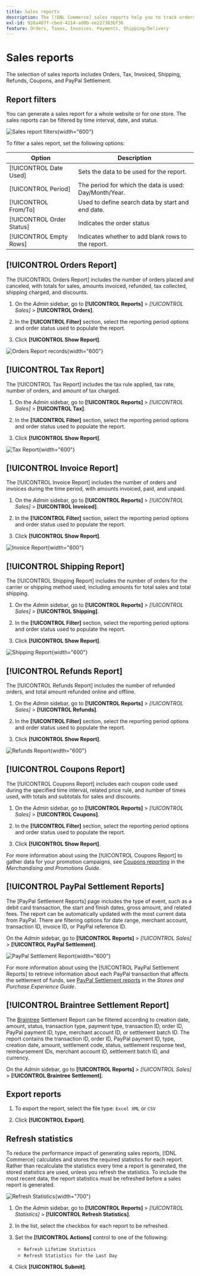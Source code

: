 ```yaml
---
title: Sales reports
description: The [!DNL Commerce] sales reports help you to track orders, taxes, invoices, shipping, refunds, coupons, and PayPal settlement.
exl-id: 928a407f-cbed-4114-ad0b-ee227383bf36
feature: Orders, Taxes, Invoices, Payments, Shipping/Delivery
---
```

# Sales reports

The selection of sales reports includes Orders, Tax, Invoiced, Shipping, Refunds, Coupons, and PayPal Settlement.

## Report filters

You can generate a sales report for a whole website or for one store. The sales reports can be filtered by time interval, date, and status.

![Sales report filters](./assets/tax-report.png){width="600"}  

To filter a sales report, set the following options:

| Option | Description |
|--- |--- |
|[!UICONTROL Date Used]|Sets the data to be used for the report.|
|[!UICONTROL Period]|The period for which the data is used: Day/Month/Year.|
|[!UICONTROL From/To]|Used to define search data by start and end date.|
|[!UICONTROL Order Status]|Indicates the order status|
|[!UICONTROL Empty Rows]|Indicates whether to add blank rows to the report.|

## [!UICONTROL Orders Report]

The [!UICONTROL Orders Report] includes the number of orders placed and canceled, with totals for sales, amounts invoiced, refunded, tax collected, shipping charged, and discounts.

1. On the _Admin_ sidebar, go to **[!UICONTROL Reports]** > _[!UICONTROL Sales]_ > **[!UICONTROL Orders]**.

1. In the **[!UICONTROL Filter]** section, select the reporting period options and order status used to populate the report.

1. Click **[!UICONTROL Show Report]**.

![Orders Report records](./assets/order-report-records.png){width="600"}

## [!UICONTROL Tax Report]

The [!UICONTROL Tax Report] includes the tax rule applied, tax rate, number of orders, and amount of tax charged.

1. On the _Admin_ sidebar, go to **[!UICONTROL Reports]** > _[!UICONTROL Sales]_ > **[!UICONTROL Tax]**.

1. In the **[!UICONTROL Filter]** section, select the reporting period options and order status used to populate the report.


1. Click **[!UICONTROL Show Report]**.

![Tax Report](./assets/tax-report-records.png){width="600"} 

## [!UICONTROL Invoice Report]

The [!UICONTROL Invoice Report] includes the number of orders and invoices during the time period, with amounts invoiced, paid, and unpaid.

1. On the _Admin_ sidebar, go to **[!UICONTROL Reports]** > _[!UICONTROL Sales]_ > **[!UICONTROL Invoiced]**.

1. In the **[!UICONTROL Filter]** section, select the reporting period options and order status used to populate the report.

1. Click **[!UICONTROL Show Report]**.

![Invoice Report](./assets/sales-invoiced.png){width="600"} 

## [!UICONTROL Shipping Report]

The [!UICONTROL Shipping Report] includes the number of orders for the carrier or shipping method used, including amounts for total sales and total shipping.

1. On the _Admin_ sidebar, go to **[!UICONTROL Reports]** > _[!UICONTROL Sales]_ > **[!UICONTROL Shipping]**.

1. In the **[!UICONTROL Filter]** section, select the reporting period options and order status used to populate the report.

1. Click **[!UICONTROL Show Report]**.

![Shipping Report](./assets/shipping.png){width="600"}

## [!UICONTROL Refunds Report]

The [!UICONTROL Refunds Report] includes the number of refunded orders, and total amount refunded online and offline.

1. On the _Admin_ sidebar, go to **[!UICONTROL Reports]** > _[!UICONTROL Sales]_ > **[!UICONTROL Refunds]**.

1. In the **[!UICONTROL Filter]** section, select the reporting period options and order status used to populate the report.

1. Click **[!UICONTROL Show Report]**.

![Refunds Report](./assets/sales-refunds.png){width="600"} 

## [!UICONTROL Coupons Report]

The [!UICONTROL Coupons Report] includes each coupon code used during the specified time interval, related price rule, and number of times used, with totals and subtotals for sales and discounts.

1. On the _Admin_ sidebar, go to **[!UICONTROL Reports]** > _[!UICONTROL Sales]_ > **[!UICONTROL Coupons]**.

1. In the **[!UICONTROL Filter]** section, select the reporting period options and order status used to populate the report.

1. Click **[!UICONTROL Show Report]**.

For more information about using the [!UICONTROL Coupons Report] to gather data for your promotion campaigns, see [Coupons reporting](../merchandising-promotions/price-rules-cart-coupon.md#coupons-report) in the _Merchandising and Promotions Guide_.

<!--- ![Coupons Report](./assets/sales-coupons.png) need coupon data  -->

## [!UICONTROL PayPal Settlement Reports]

The [PayPal Settlement Reports] page includes the type of event, such as a debit card transaction, the start and finish dates, gross amount, and related fees. The report can be automatically updated with the most current data from PayPal. There are filtering options for date range, merchant account, transaction ID, invoice ID, or PayPal reference ID.

On the _Admin_ sidebar, go to **[!UICONTROL Reports]** > _[!UICONTROL Sales]_ > **[!UICONTROL PayPal Settlement]**.

![PayPal Settlement Report](./assets/reports-sales-paypal-settlement.png){width="600"}

For more information about using the [!UICONTROL PayPal Settlement Reports] to retrieve information about each PayPal transaction that affects the settlement of funds, see [PayPal Settlement reports](../stores-purchase/paypal-settlement-reports.md) in the _Stores and Purchase Experience Guide_.

## [!UICONTROL Braintree Settlement Report]

The [Braintree](../stores-purchase/braintree.md) Settlement Report can be filtered according to creation date, amount, status, transaction type, payment type, transaction ID, order ID, PayPal payment ID, type, merchant account ID, or settlement batch ID. The report contains the transaction ID, order ID, PayPal payment ID, type, creation date, amount, settlement code, status, settlement response text, reimbursement IDs, merchant account ID, settlement batch ID, and currency.

On the _Admin_ sidebar, go to **[!UICONTROL Reports]** > _[!UICONTROL Sales]_ > **[!UICONTROL Braintree Settlement]**.

<!--- ![Braintree Settlement Report](./assets/braintree-settlement.png) need a Braintree connection to update report screen -->

## Export reports

1. To export the report, select the file type: `Excel XML` or `CSV`

1. Click **[!UICONTROL Export]**.

## Refresh statistics

To reduce the performance impact of generating sales reports, [!DNL Commerce] calculates and stores the required statistics for each report. Rather than recalculate the statistics every time a report is generated, the stored statistics are used, unless you refresh the statistics. To include the most recent data, the report statistics must be refreshed before a sales report is generated.

![Refresh Statistics](./assets/refresh-stats.png){width="700"}

1. On the _Admin_ sidebar, go to **[!UICONTROL Reports]** > _[!UICONTROL Statistics]_ > **[!UICONTROL Refresh Statistics]**.

1. In the list, select the checkbox for each report to be refreshed.

1. Set the **[!UICONTROL Actions]** control to one of the following:

   - `Refresh Lifetime Statistics`
   - `Refresh Statistics for the Last Day`

1. Click **[!UICONTROL Submit]**.
